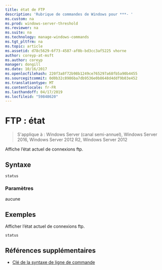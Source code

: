 ```yaml
---
title: état de FTP
description: 'Rubrique de commandes de Windows pour ***- '
ms.custom: na
ms.prod: windows-server-threshold
ms.reviewer: na
ms.suite: na
ms.technology: manage-windows-commands
ms.tgt_pltfrm: na
ms.topic: article
ms.assetid: d78c5629-6f73-4587-af0b-bd3cc3af5225 vhorne
author: coreyp-at-msft
ms.author: coreyp
manager: dongill
ms.date: 10/16/2017
ms.openlocfilehash: 220f3a8f72b98b1249ce765297a68fb5a90b4455
ms.sourcegitcommit: 0d0b32c8986ba7db9536e0b8648d4ddf9b03e452
ms.translationtype: MT
ms.contentlocale: fr-FR
ms.lasthandoff: 04/17/2019
ms.locfileid: "59848620"
---
```

# <a name="ftp-status"></a>FTP : état

>S'applique à : Windows Server (canal semi-annuel), Windows Server 2016, Windows Server 2012 R2, Windows Server 2012

Affiche l’état actuel de connexions ftp.   
## <a name="syntax"></a>Syntaxe  
```  
status  
```  
### <a name="parameters"></a>Paramètres  
aucune  
## <a name="BKMK_Examples"></a>Exemples  
Afficher l’état actuel de connexions ftp.  
```  
status  
```  
## <a name="additional-references"></a>Références supplémentaires  
-   [Clé de la syntaxe de ligne de commande](command-line-syntax-key.md)  
